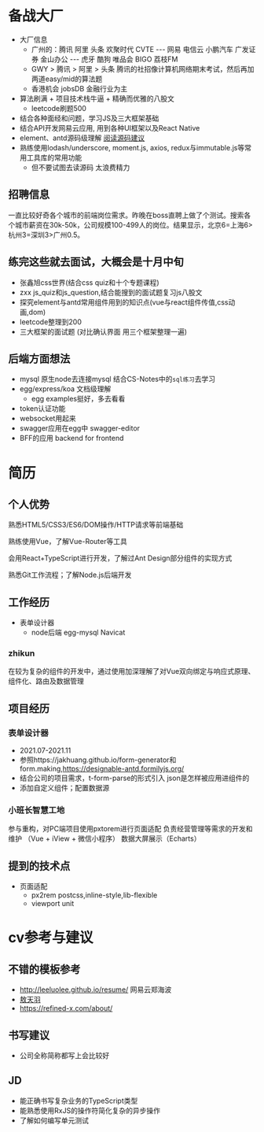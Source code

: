 
# 备战大厂
+ 大厂信息
  + 广州的：腾讯 阿里 头条 欢聚时代 CVTE --- 网易 电信云 小鹏汽车 广发证券 金山办公  --- 虎牙 酷狗 唯品会  BIGO 荔枝FM
  + GWY > 腾讯 > 阿里 > 头条 腾讯的社招像计算机网络期末考试，然后再加两道easy/mid的算法题
  + 香港机会 jobsDB 金融行业为主
+ 算法刷满 + 项目技术栈牛逼 + 精确而优雅的八股文
  + leetcode刷题500
+ 结合各种面经和问题，学习JS及三大框架基础
+ 结合API开发网易云应用, 用到各种UI框架以及React Native
+ element、antd源码级理解 [阅读源码建议](https://www.zhihu.com/question/350289336/answer/873350617)
+ 熟练使用lodash/underscore, moment.js, axios, redux与immutable.js等常用工具库的常用功能
  + 但不要试图去读源码 太浪费精力
## 招聘信息
一直比较好奇各个城市的前端岗位需求。昨晚在boss直聘上做了个测试。搜索各个城市薪资在30k-50k，公司规模100-499人的岗位。结果显示，北京6=上海6>杭州3=深圳3>广州0.5。
## 练完这些就去面试，大概会是十月中旬
  + 张鑫旭css世界(结合css quiz和十个专题课程)
  + zxx js_quiz和js_question,结合能搜到的面试题复习js八股文
  + 探究element与antd常用组件用到的知识点(vue与react组件传值,css动画,dom)
  + leetcode整理到200
  + 三大框架的面试题 (对比确认界面 用三个框架整理一遍)

## 后端方面想法
+ mysql 原生node去连接mysql 结合CS-Notes中的`sql练习`去学习
+ egg/express/koa 文档级理解
  + egg examples挺好，多去看看
+ token认证功能
+ websocket用起来
+ swagger应用在egg中 swagger-editor
+ BFF的应用 backend for frontend




# 简历
## 个人优势
熟悉HTML5/CSS3/ES6/DOM操作/HTTP请求等前端基础

熟练使用Vue，了解Vue-Router等工具

会用React+TypeScript进行开发，了解过Ant Design部分组件的实现方式

熟悉Git工作流程；了解Node.js后端开发

## 工作经历
+ 表单设计器
  + node后端 egg-mysql Navicat

### zhikun

在较为复杂的组件的开发中，通过使用加深理解了对Vue双向绑定与响应式原理、组件化、路由及数据管理

## 项目经历
### 表单设计器
+ 2021.07-2021.11
+ 参照https://jakhuang.github.io/form-generator和form.making,https://designable-antd.formilyjs.org/
+ 结合公司的项目需求，t-form-parse的形式引入 json是怎样被应用进组件的
+ 添加自定义组件；配置数据源

### 小班长智慧工地
参与重构，对PC端项目使用pxtorem进行页面适配
负责经营管理等需求的开发和维护 （Vue + iView + 微信小程序）
数据大屏展示（Echarts）


## 提到的技术点
+ 页面适配
  + px2rem postcss,inline-style,lib-flexible
  + viewport unit



# cv参考与建议
## 不错的模板参考
+ http://leeluolee.github.io/resume/ 网易云郑海波
+ [敖天羽](https://hacknical.com/csvwolf/resume?locale=zh)
+ https://refined-x.com/about/

## 书写建议
+ 公司全称简称都写上会比较好



## JD
+ 能正确书写复杂业务的TypeScript类型
+ 能熟悉使用RxJS的操作符简化复杂的异步操作
+ 了解如何编写单元测试


